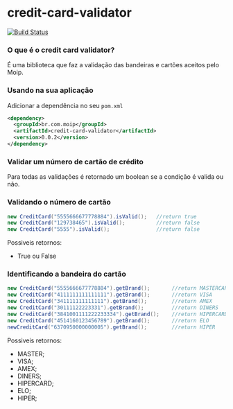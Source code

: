 # credit-card-validator

[![Build Status](https://travis-ci.org/moip/credit-card-validator.svg?branch=master)](https://travis-ci.org/moip/credit-card-validator)

### O que é o credit card validator?

É uma biblioteca que faz a validação das bandeiras e cartões aceitos pelo Moip.

### Usando na sua aplicação

Adicionar a dependência no seu `pom.xml`

```xml
<dependency>
  <groupId>br.com.moip</groupId>
  <artifactId>credit-card-validator</artifactId>
  <version>0.0.2</version>
</dependency>
```

### Validar um número de cartão de crédito

Para todas as validações é retornado um boolean se a condição é valida ou não.

### Validando o número de cartão
```java
new CreditCard("5555666677778884").isValid();   //return true
new CreditCard("129738465").isValid();          //return false
new CreditCard("5555").isValid();               //return false
```

Possiveis retornos:
* True ou False

### Identificando a bandeira do cartão

```java
new CreditCard("5555666677778884").getBrand();       //return MASTERCARD
new CreditCard("4111111111111111").getBrand();       //return VISA
new CreditCard("341111111111111").getBrand();        //return AMEX
new CreditCard("30111122223331").getBrand();         //return DINERS
new CreditCard("3841001111222233334").getBrand();    //return HIPERCARD
new CreditCard("4514160123456789").getBrand();       //return ELO
newCreditCard("6370950000000005").getBrand();        //return HIPER
```

Possiveis retornos:
* MASTER;
* VISA;
* AMEX;
* DINERS;
* HIPERCARD;
* ELO;
* HIPER;
